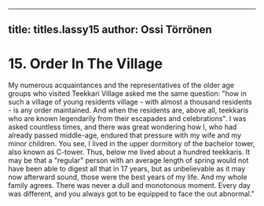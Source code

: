 
---

title: titles.lassy15
author: Ossi Törrönen
---


    
# 15. Order In The Village

My numerous acquaintances and the representatives of the older age groups who visited Teekkari Village asked me the same question: "how in such a village of young residents village - with almost a thousand residents - is any order maintained. And when the residents are, above all, teekkaris who are known legendarily from their escapades and celebrations". I was asked countless times, and there was great wondering how I, who had already passed middle-age, endured that pressure with my wife and my minor children. You see, I lived in the upper dormitory of the bachelor tower, also known as C-tower. Thus, below me lived about a hundred teekkaris. It may be that a "regular" person with an average length of spring would not have been able to digest all that in 17 years, but as unbelievable as it may now afterward sound, those were the best years of my life. And my whole family agrees. There was never a dull and monotonous moment. Every day was different, and you always got to be equipped to face the out abnormal."
